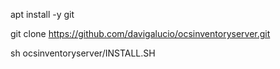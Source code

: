apt install -y git

git clone https://github.com/davigalucio/ocsinventoryserver.git

sh ocsinventoryserver/INSTALL.SH
